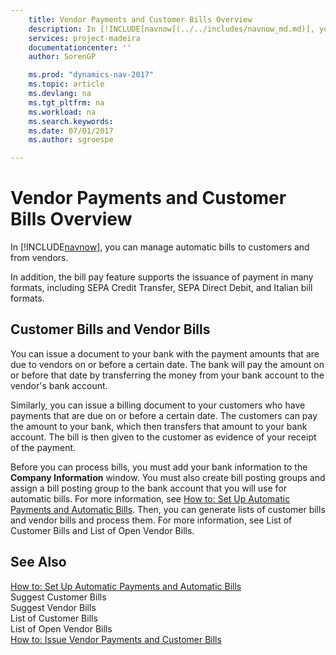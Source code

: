 ```yaml
---
    title: Vendor Payments and Customer Bills Overview 
    description: In [!INCLUDE[navnow](../../includes/navnow_md.md)], you can manage automatic bills to customers and from vendors.
    services: project-madeira
    documentationcenter: ''
    author: SorenGP

    ms.prod: "dynamics-nav-2017"
    ms.topic: article
    ms.devlang: na
    ms.tgt_pltfrm: na
    ms.workload: na
    ms.search.keywords:
    ms.date: 07/01/2017
    ms.author: sgroespe

---
```

# Vendor Payments and Customer Bills Overview
In [!INCLUDE[navnow](../../includes/navnow_md.md)], you can manage automatic bills to customers and from vendors.  
  
 In addition, the bill pay feature supports the issuance of payment in many formats, including SEPA Credit Transfer, SEPA Direct Debit, and Italian bill formats.  
  
## Customer Bills and Vendor Bills  
 You can issue a document to your bank with the payment amounts that are due to vendors on or before a certain date. The bank will pay the amount on or before that date by transferring the money from your bank account to the vendor's bank account.  
  
 Similarly, you can issue a billing document to your customers who have payments that are due on or before a certain date. The customers can pay the amount to your bank, which then transfers that amount to your bank account. The bill is then given to the customer as evidence of your receipt of the payment.  
  
 Before you can process bills, you must add your bank information to the **Company Information** window. You must also create bill posting groups and assign a bill posting group to the bank account that you will use for automatic bills. For more information, see [How to: Set Up Automatic Payments and Automatic Bills](how-to-set-up-automatic-payments-and-automatic-bills.md). Then, you can generate lists of customer bills and vendor bills and process them. For more information, see List of Customer Bills and List of Open Vendor Bills.  
  
## See Also  
 [How to: Set Up Automatic Payments and Automatic Bills](how-to-set-up-automatic-payments-and-automatic-bills.md)   
 Suggest Customer Bills   
 Suggest Vendor Bills   
 List of Customer Bills   
 List of Open Vendor Bills   
 [How to: Issue Vendor Payments and Customer Bills](how-to-issue-vendor-payments-and-customer-bills.md)